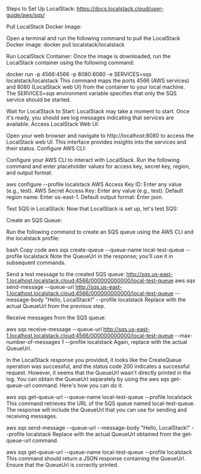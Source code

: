 Steps to Set Up LocalStack: https://docs.localstack.cloud/user-guide/aws/sqs/ 

Pull LocalStack Docker Image:

Open a terminal and run the following command to pull the LocalStack Docker image:
docker pull localstack/localstack

Run LocalStack Container:
Once the image is downloaded, run the LocalStack container using the following command:

docker run -p 4566:4566 -p 8080:8080 -e SERVICES=sqs localstack/localstack
This command maps the ports 4566 (AWS services) and 8080 (LocalStack web UI) from the container to your local machine. The SERVICES=sqs environment variable specifies that only the SQS service should be started.

Wait for LocalStack to Start:
LocalStack may take a moment to start. Once it's ready, you should see log messages indicating that services are available.
Access LocalStack Web UI:

Open your web browser and navigate to http://localhost:8080 to access the LocalStack web UI. This interface provides insights into the services and their status.
Configure AWS CLI:

Configure your AWS CLI to interact with LocalStack. Run the following command and enter placeholder values for access key, secret key, region, and output format:


aws configure --profile localstack
AWS Access Key ID: Enter any value (e.g., test).
AWS Secret Access Key: Enter any value (e.g., test).
Default region name: Enter us-east-1.
Default output format: Enter json.



Test SQS in LocalStack:
Now that LocalStack is set up, let's test SQS:

Create an SQS Queue:

Run the following command to create an SQS queue using the AWS CLI and the localstack profile:

bash
Copy code
aws sqs create-queue --queue-name local-test-queue --profile localstack
Note the QueueUrl in the response; you'll use it in subsequent commands.

Send a test message to the created SQS queue:
http://sqs.us-east-1.localhost.localstack.cloud:4566/000000000000/local-test-queue
aws sqs send-message --queue-url http://sqs.us-east-1.localhost.localstack.cloud:4566/000000000000/local-test-queue --message-body "Hello, LocalStack!" --profile localstack
Replace <Your-Queue-URL> with the actual QueueUrl from the previous step.

Receive messages from the SQS queue:

aws sqs receive-message --queue-url http://sqs.us-east-1.localhost.localstack.cloud:4566/000000000000/local-test-queue --max-number-of-messages 1 --profile localstack
Again, replace <Your-Queue-URL> with the actual QueueUrl.


In the LocalStack response you provided, it looks like the CreateQueue operation was successful, and the status code 200 indicates a successful request. However, it seems that the QueueUrl wasn't directly printed in the log. You can obtain the QueueUrl separately by using the aws sqs get-queue-url command. Here's how you can do it:

aws sqs get-queue-url --queue-name local-test-queue --profile localstack
This command retrieves the URL of the SQS queue named local-test-queue. The response will include the QueueUrl that you can use for sending and receiving messages.

aws sqs send-message --queue-url <Your-Queue-URL> --message-body "Hello, LocalStack!" --profile localstack
Replace <Your-Queue-URL> with the actual QueueUrl obtained from the get-queue-url command.

aws sqs get-queue-url --queue-name local-test-queue --profile localstack
This command should return a JSON response containing the QueueUrl. Ensure that the QueueUrl is correctly printed.

